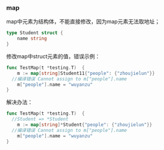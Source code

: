 ### map
map中元素为结构体，不能直接修改，因为map元素无法取地址；
```go
type Student struct {
	name string
}
```
修改map中struct元素的值，错误示例：
```go
func TestMap(t *testing.T)  {
	m := map[string]Student11{"people": {"zhoujielun"}}
  //编译错误 Cannot assign to m["people"].name
	m["people"].name = "wuyanzu"
}
```
解决办法：
```go
func TestMap(t *testing.T)  {
  //Student => *Student
	m := map[string]*Student{"people": {"zhoujielun"}}
  //编译错误 Cannot assign to m["people"].name
	m["people"].name = "wuyanzu"
}
```
